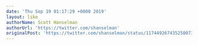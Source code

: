 ```yaml
---
date: 'Thu Sep 19 01:17:29 +0000 2019'
layout: like
authorName: Scott Hanselman
authorUrl: 'https://twitter.com/shanselman'
originalPost: 'https://twitter.com/shanselman/status/1174492674352500736'
---
```

